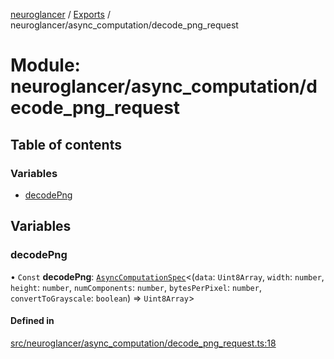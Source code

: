 [neuroglancer](../README.md) / [Exports](../modules.md) / neuroglancer/async\_computation/decode\_png\_request

# Module: neuroglancer/async\_computation/decode\_png\_request

## Table of contents

### Variables

- [decodePng](neuroglancer_async_computation_decode_png_request.md#decodepng)

## Variables

### decodePng

• `Const` **decodePng**: [`AsyncComputationSpec`](../interfaces/neuroglancer_async_computation.AsyncComputationSpec.md)<(`data`: `Uint8Array`, `width`: `number`, `height`: `number`, `numComponents`: `number`, `bytesPerPixel`: `number`, `convertToGrayscale`: `boolean`) => `Uint8Array`\>

#### Defined in

[src/neuroglancer/async_computation/decode_png_request.ts:18](https://github.com/ActiveBrainAtlas2/neuroglancer/blob/91617476/src/neuroglancer/async_computation/decode_png_request.ts#L18)
